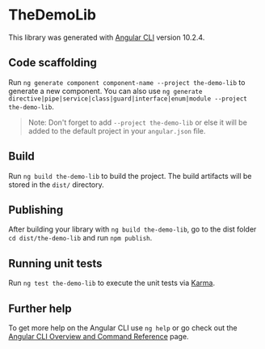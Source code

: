 # TheDemoLib

This library was generated with [Angular CLI](https://github.com/angular/angular-cli) version 10.2.4.

## Code scaffolding

Run `ng generate component component-name --project the-demo-lib` to generate a new component. You can also use `ng generate directive|pipe|service|class|guard|interface|enum|module --project the-demo-lib`.
> Note: Don't forget to add `--project the-demo-lib` or else it will be added to the default project in your `angular.json` file. 

## Build

Run `ng build the-demo-lib` to build the project. The build artifacts will be stored in the `dist/` directory.

## Publishing

After building your library with `ng build the-demo-lib`, go to the dist folder `cd dist/the-demo-lib` and run `npm publish`.

## Running unit tests

Run `ng test the-demo-lib` to execute the unit tests via [Karma](https://karma-runner.github.io).

## Further help

To get more help on the Angular CLI use `ng help` or go check out the [Angular CLI Overview and Command Reference](https://angular.io/cli) page.
